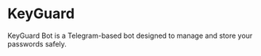 # KeyGuard
KeyGuard Bot is a Telegram-based bot designed to manage and store your passwords safely.
